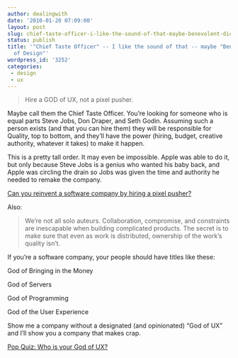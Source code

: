 ```yaml
---
author: dealingwith
date: '2010-01-20 07:09:00'
layout: post
slug: chief-taste-officer-i-like-the-sound-of-that-maybe-benevolent-dictator-of-design
status: publish
title: '"Chief Taste Officer" -- I like the sound of that -- maybe "Benevolent Dictator
  of Design"'
wordpress_id: '3252'
categories:
 - design
 - ux
---
```


> Hire a GOD of UX, not a pixel pusher.


Maybe call them the Chief Taste Officer. You’re looking for someone who is
equal parts Steve Jobs, Don Draper, and Seth Godin. Assuming such a person
exists (and that you can hire them) they will be responsible for Quality, top
to bottom, and they’ll have the power (hiring, budget, creative authority,
whatever it takes) to make it happen.


This is a pretty tall order. It may even be impossible. Apple was able to do
it, but only because Steve Jobs is a genius who wanted his baby back, and
Apple was circling the drain so Jobs was given the time and authority he
needed to remake the company.

[Can you reinvent a software company by hiring a pixel pusher?][1]


Also:

> We’re not all solo auteurs. Collaboration, compromise, and constraints are
inescapable when building complicated products. The secret is to make sure
that even as work is distributed, ownership of the work’s quality isn’t.


If you’re a software company, your people should have titles like these:


God of Bringing in the Money

God of Servers

God of Programming

God of the User Experience


Show me a company without a designated (and opinionated) “God of UX” and I’ll
show you a company that makes crap.

[Pop Quiz: Who is your God of UX?][2]

   [1]: http://uxhero.com/ux-theory/can-you-reinvent-a-software-company-by-hiring-a-pixel-pusher/

   [2]: http://uxhero.com/ux-theory/pop-quiz-who-is-your-god-of-ux/

   

